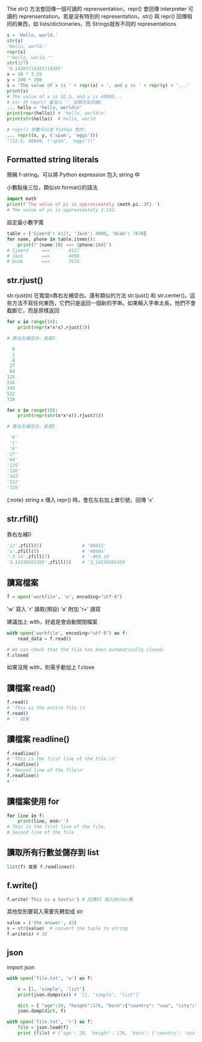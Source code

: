 The str() 方法會回傳一個可讀的 reprensentation，repr() 會回傳 interpreter 可讀的 reprensentation。若是沒有特別的 representation，str() 與 repr() 回傳相同的東西，如 lists/dictionaries，而 Strings就有不同的 representations

```python
s = 'Hello, world.'
str(s)
'Hello, world.'
repr(s)
"'Hello, world.'"
str(1/7)
'0.14285714285714285'
x = 10 * 3.25
y = 200 * 200
s = 'The value of x is ' + repr(x) + ', and y is ' + repr(y) + '...'
print(s)
# The value of x is 32.5, and y is 40000...
# str 的 repr() 會加上 '' 並顯示反斜線:
... hello = 'hello, world\n'
print(repr(hello)) # 'hello, world\n'
print(str(hello))  # hello, world 

# repr() 參數可以是 Python 物件:
... repr((x, y, ('spam', 'eggs')))
"(32.5, 40000, ('spam', 'eggs'))"
```

## Formatted string literals 
簡稱 f-string，可以將 Python expression 包入 string 中

小數點後三位，類似str.format()的語法
```python
import math
print(f'The value of pi is approximately {math.pi:.3f}.')
# The value of pi is approximately 3.142.
```

設定最小數字寬
```python
table = {'Sjoerd': 4127, 'Jack': 4098, 'Dcab': 7678}
for name, phone in table.items():
    print(f'{name:10} ==> {phone:10d}')
# Sjoerd     ==>       4127
# Jack       ==>       4098
# Dcab       ==>       7678
```

## str.rjust()
str.rjust(n) 在寬度n靠右左補空白。還有類似的方法 str.ljust() 和 str.center()。這些方法不寫任何東西，它們只是返回一個新的字串。如果輸入字串太長，他們不會截斷它，而是原樣返回

```python
for x in range(10):
    print(repr(x*x*x).rjust(3))

# 靠右左補空白，長度3

  0
  1
  8
 27
 64
125
216
343
512
729
```

```python
for x in range(10):
    print(repr(str(x*x*x)).rjust(5))

# 靠右左補空白，長度5

 '0'
 '1'
 '8'
'27'
'64'
'125'
'216'
'343'
'512'
'729'
```

{:note}
string x 傳入 repr() 時，會在左右加上單引號，回傳 'x'

## str.rfill()

靠右左補0

```python
'12'.zfill(5)               # '00012'
'a'.zfill(5)                # '0000a'
'-3.14'.zfill(7)            # '-003.14'
'3.14159265359'.zfill(5)    # '3.14159265359'
```

## 讀寫檔案
```python
f = open('workfile', 'w', encoding="utf-8")
```

'w' 寫入
'r' 讀取(預設)
'a' 附加
'r+' 讀寫

建議加上 with，好處是會自動關閉檔案
```python
with open('workfile', encoding="utf-8") as f:
    read_data = f.read()

# We can check that the file has been automatically closed.
f.closed
```

如果沒用 with，則需手動加上 f.close

## 讀檔案 read()
```python
f.read()
# 'This is the entire file.\n'
f.read()
# '' 結束

```

## 讀檔案 readline()
```python
f.readline()
# 'This is the first line of the file.\n'
f.readline()
# 'Second line of the file\n'
f.readline()
# ''
```

## 讀檔案使用 for
```python
for line in f:
    print(line, end='')
# This is the first line of the file.
# Second line of the file
```

## 讀取所有行數並儲存到 list
```python
list(f) 或是 f.readlines()
```

## f.write()
```python
f.write('This is a test\n') # 回傳15 寫入的char數
```

其他型別要寫入需要先轉型成 str
```python
value = ('the answer', 42)
s = str(value)  # convert the tuple to string
f.write(s) # 18
```

## json

import json
```python
with open('file.txt', 'w') as f:

    x = [1, 'simple', 'list']
    print(json.dumps(x)) # '[1, "simple", "list"]'

    dict = { "age":20, "height":176, "born":{"country": "usa", "city":"dallas"}}
    json.dump(dict, f)

with open('file.txt', 'r') as f:
    file = json.load(f)
    print (file) # {'age': 20, 'height': 176, 'born': {'country': 'usa', 'city': 'dallas'}}
```

